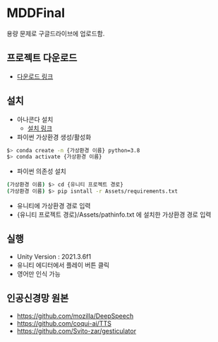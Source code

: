 # MDDFinal
용량 문제로 구글드라이브에 업로드함.

## 프로젝트 다운로드
- [다운로드 링크](https://drive.google.com/file/d/1aWM7tKMzYVZNdoTNv6RDEXBVRe3jjLr7/view?usp=sharing)

## 설치
- 아나콘다 설치
  - [설치 링크](https://www.anaconda.com/download)
- 파이썬 가상환경 생성/활성화
```sh
$> conda create -n {가상환경 이름} python=3.8
$> conda activate {가상환경 이름}
```
- 파이썬 의존성 설치
```sh
(가상환경 이름) $> cd {유니티 프로젝트 경로}
(가상환경 이름) $> pip isntall -r Assets/requirements.txt
```
- 유니티에 가상환경 경로 입력
 - {유니티 프로젝트 경로}/Assets/pathinfo.txt 에 설치한 가상환경 경로 입력

## 실행
- Unity Version : 2021.3.6f1
- 유니티 에디터에서 플레이 버튼 클릭
- 영어만 인식 가능

## 인공신경망 원본
- https://github.com/mozilla/DeepSpeech
- https://github.com/coqui-ai/TTS
- https://github.com/Svito-zar/gesticulator
